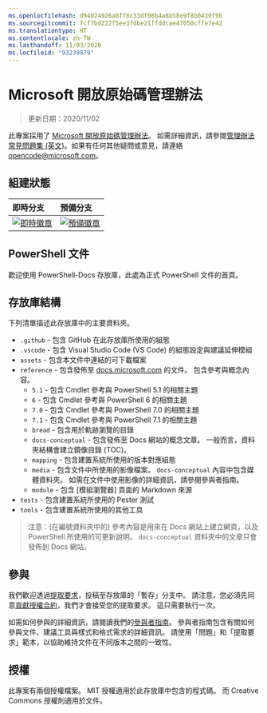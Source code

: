 ```yaml
---
ms.openlocfilehash: d94024926a8ff8c33df08b4a8b58e9f8b0430f9b
ms.sourcegitcommit: fcf7bd222f5ee3fdbe21ffddcae47050cffe7e42
ms.translationtype: HT
ms.contentlocale: zh-TW
ms.lasthandoff: 11/03/2020
ms.locfileid: "93239879"
---
```

# <a name="microsoft-open-source-code-of-conduct"></a>Microsoft 開放原始碼管理辦法

> 更新日期：2020/11/02

此專案採用了 [Microsoft 開放原始碼管理辦法](https://opensource.microsoft.com/codeofconduct/)。 如需詳細資訊，請參閱[管理辦法常見問題集 (英文)](https://opensource.microsoft.com/codeofconduct/faq/)。如果有任何其他疑問或意見，請連絡 [opencode@microsoft.com](mailto:opencode@microsoft.com)。

[即時徽章]: https://powershell.visualstudio.com/PowerShell-Docs/_apis/build/status/PowerShell-Docs-CI?branchName=live
[預備徽章]: https://powershell.visualstudio.com/PowerShell-Docs/_apis/build/status/PowerShell-Docs-CI?branchName=staging

## <a name="build-status"></a>組建狀態

|          即時分支          |           預備分支            |
| :---------------------------- | :---------------------------------- |
| [![即時徽章][]][即時徽章] | [![預備徽章][]][預備徽章] |

## <a name="powershell-documentation"></a>PowerShell 文件

歡迎使用 PowerShell-Docs 存放庫，此處為正式 PowerShell 文件的首頁。

## <a name="repository-structure"></a>存放庫結構

下列清單描述此存放庫中的主要資料夾。

- `.github` - 包含 GitHub 在此存放庫所使用的組態
- `.vscode` - 包含 Visual Studio Code (VS Code) 的組態設定與建議延伸模組
- `assets` - 包含本文件中連結的可下載檔案
- `reference` - 包含發佈至 [docs.microsoft.com]([https://docs.microsoft.com/powershell/scripting/) 的文件。 包含參考與概念內容。
  - `5.1` - 包含 Cmdlet 參考與 PowerShell 5.1 的相關主題
  - `6` - 包含 Cmdlet 參考與 PowerShell 6 的相關主題
  - `7.0` - 包含 Cmdlet 參考與 PowerShell 7.0 的相關主題
  - `7.1` - 包含 Cmdlet 參考與 PowerShell 7.1 的相關主題
  - `bread` - 包含用於軌跡瀏覽的目錄
  - `docs-conceptual` - 包含發佈至 Docs 網站的概念文章。 一般而言，資料夾結構會建立鏡像目錄 (TOC)。
  - `mapping` - 包含建置系統所使用的版本對應組態
  - `media` - 包含文件中所使用的影像檔案。 `docs-conceptual` 內容中包含媒體資料夾。 如需在文件中使用影像的詳細資訊，請參閱參與者指南。
  - `module` - 包含 [模組瀏覽器] 頁面的 Markdown 來源
- `tests` - 包含建置系統所使用的 Pester 測試
- `tools` - 包含建置系統所使用的其他工具

> 注意：(在編號資料夾中的) 參考內容是用來在 Docs 網站上建立網頁，以及 PowerShell 所使用的可更新說明。
> `docs-conceptual` 資料夾中的文章只會發佈到 Docs 網站。

## <a name="contributing"></a>參與

我們歡迎透過[提取要求](https://help.github.com/articles/using-pull-requests/)，投稿至存放庫的「暫存」分支中。
請注意，您必須先同意[貢獻授權合約](https://cla.microsoft.com/)，我們才會接受您的提取要求。 這只需要執行一次。

如需如何參與的詳細資訊，請閱讀我們的[參與者指南](https://aka.ms/PSDocsContributor)。 參與者指南包含有關如何參與文件、建議工具與樣式和格式需求的詳細資訊。 請使用「問題」和「提取要求」範本，以協助維持文件在不同版本之間的一致性。

## <a name="licenses"></a>授權

此專案有兩個授權檔案。 MIT 授權適用於此存放庫中包含的程式碼。 而 Creative Commons 授權則適用於文件。
